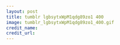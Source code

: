 ```yaml
---
layout: post
title: tumblr lgbsytxWpM1qdg89zo1 400
image: tumblr_lgbsytxWpM1qdg89zo1_400.gif
credit_name: 
credit_url:
---
```


